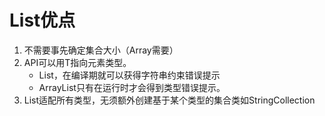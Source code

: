 ﻿# List<T>优点
1. 不需要事先确定集合大小（Array需要）
2. API可以用T指向元素类型。
	- List<String>，在编译期就可以获得字符串约束错误提示
	- ArrayList只有在运行时才会得到类型错误提示。
3. List<T>适配所有类型，无须额外创建基于某个类型的集合类如StringCollection